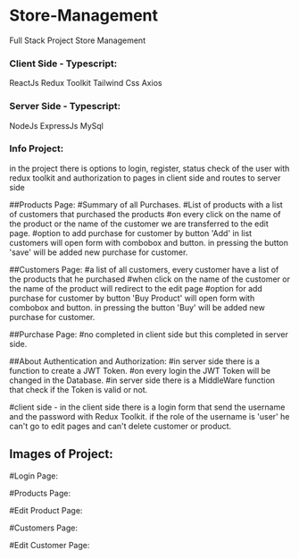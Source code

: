 # Store-Management

Full Stack Project Store Management

### Client Side - Typescript:

ReactJs
Redux Toolkit
Tailwind Css
Axios

### Server Side - Typescript:

NodeJs
ExpressJs
MySql

### Info Project:

in the project there is options to login, register, status check of the user with redux toolkit and authorization to pages in client side and routes to server side

##Products Page:
#Summary of all Purchases.
#List of products with a list of customers that purchased the products
#on every click on the name of the product or the name of the customer we are transferred to the edit page.
#option to add purchase for customer by button 'Add' in list customers will open form with combobox and button. in pressing the button 'save' will be added new purchase for customer.

##Customers Page:
#a list of all customers, every customer have a list of the products that he purchased
#when click on the name of the customer or the name of the product will redirect to the edit page
#option for add purchase for customer by button 'Buy Product' will open form with combobox and button. in pressing the button 'Buy' will be added new purchase for customer.

##Purchase Page:
#no completed in client side but this completed in server side.

##About Authentication and Authorization:
#in server side there is a function to create a JWT Token.
#on every login the JWT Token will be changed in the Database.
#in server side there is a MiddleWare function that check if the Token is valid or not.

#client side -
in the client side there is a login form that send the username and the password with Redux Toolkit.
if the role of the username is 'user' he can't go to edit pages and can't delete customer or product.

## Images of Project:

#Login Page:
<URL>

#Products Page:
<URL>

#Edit Product Page:
<URL>

#Customers Page:
<URL>

#Edit Customer Page:
<URL>

